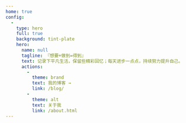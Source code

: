 ```yaml
---
home: true
config:
  -
    type: hero
    full: true
    background: tint-plate
    hero:
      name: null
      tagline: 『想要+做到=得到』
      text: 记录下平凡生活，保留些精彩回忆；每天进步一点点，持续努力提升自己。
      actions:
        -
          theme: brand
          text: 我的博客 →
          link: /blog/
        -
          theme: alt
          text: 关于我
          link: /about.html
---
```


<!-- This is the content of home page. Check [Home Page Docs][default-theme-home] for more details. -->

<!-- [default-theme-home]: https://vuejs.press/reference/default-theme/frontmatter.html#home-page -->
